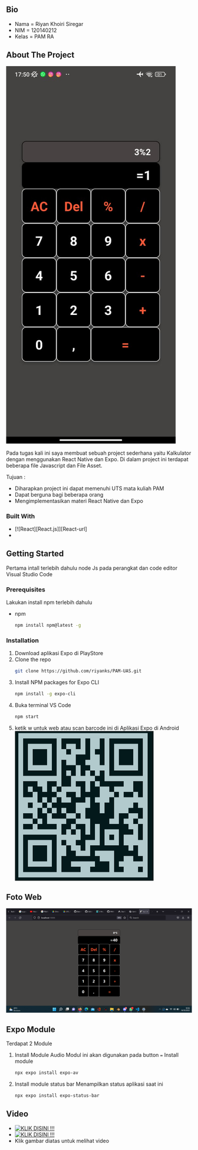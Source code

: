 ## Bio
* Nama = Riyan Khoiri Siregar
* NIM = 120140212
* Kelas = PAM RA

<!-- ABOUT THE PROJECT -->
## About The Project

![THIS IS MY FILE](https://github.com/riyanks/PAM-UAS/blob/master/assets/gambar.jpeg?raw=true)

Pada tugas kali ini saya membuat sebuah project sederhana yaitu Kalkulator dengan menggunakan React Native dan Expo. 
Di dalam project ini terdapat beberapa file Javascript dan File Asset.

Tujuan :
* Diharapkan project ini dapat memenuhi UTS mata kuliah PAM 
* Dapat berguna bagi beberapa orang 
* Mengimplementasikan materi React Native dan Expo



### Built With

* [![React][React.js]][React-url]
* 
<!-- GETTING STARTED -->
## Getting Started

Pertama intall terlebih dahulu node Js pada perangkat dan code editor Visual Studio Code

### Prerequisites

Lakukan install npm terlebih dahulu
* npm
  ```sh
  npm install npm@latest -g
  ```

### Installation

1. Download aplikasi Expo di PlayStore
2. Clone the repo
   ```sh
   git clone https://github.com/riyanks/PAM-UAS.git
   ```
3. Install NPM packages for Expo CLI
   ```sh
   npm install -g expo-cli
   ```
4. Buka terminal VS Code
   ```sh
   npm start
   ```
5. ketik w untuk web atau scan barcode ini di Aplikasi Expo di Android
  ![THIS IS MY FILE](https://github.com/riyanks/PAM-UAS/blob/master/assets/Screenshot%202022-10-16%20184229.png?raw=true)
 



<!-- USAGE EXAMPLES -->
## Foto Web
![THIS IS MY FILE](https://github.com/riyanks/PAM-UAS/blob/master/assets/Screenshot%20(939).png?raw=true)




<!-- ROADMAP -->
## Expo Module
Terdapat 2 Module
1. Install Module Audio 
    Modul ini akan digunakan pada button ``` = ```
    Install module
    ```sh
    npx expo install expo-av
   ```
    
2. Install module status bar
   Menampilkan status aplikasi saat ini
   ```sh
   npx expo install expo-status-bar
   ```
 
 ## Video
 * [![KLIK DISINI !!!](https://img.youtube.com/vi/kHmyfhgHuos/0.jpg)](https://youtu.be/kHmyfhgHuos)
 * [![KLIK DISINI !!!](https://img.youtube.com/vi/xagnsYOCJoM/0.jpg)](https://youtu.be/xagnsYOCJoM)
 * Klik gambar diatas untuk melihat video 
 
